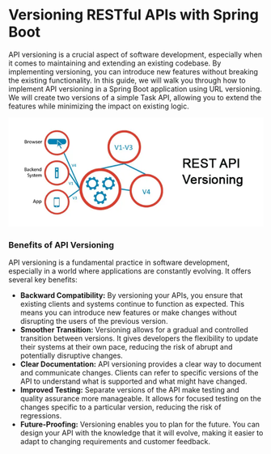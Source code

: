 # Versioning RESTful APIs with Spring Boot


API versioning is a crucial aspect of software development, especially when it comes to maintaining and extending an existing codebase. By implementing versioning, you can introduce new features without breaking the existing functionality. In this guide, we will walk you through how to implement API versioning in a Spring Boot application using URL versioning. We will create two versions of a simple Task API, allowing you to extend the features while minimizing the impact on existing logic.

![](https://raw.githubusercontent.com/AmirrezaRotamian/Versioning-RESTful/main/screenshot/home-picture.webp)

### Benefits of API Versioning
API versioning is a fundamental practice in software development, especially in a world where applications are constantly evolving. It offers several key benefits:
* **Backward Compatibility:** By versioning your APIs, you ensure that existing clients and systems continue to function as expected. This means you can introduce new features or make changes without disrupting the users of the previous version.
* **Smoother Transition:** Versioning allows for a gradual and controlled transition between versions. It gives developers the flexibility to update their systems at their own pace, reducing the risk of abrupt and potentially disruptive changes.
* **Clear Documentation:** API versioning provides a clear way to document and communicate changes. Clients can refer to specific versions of the API to understand what is supported and what might have changed.
* **Improved Testing:** Separate versions of the API make testing and quality assurance more manageable. It allows for focused testing on the changes specific to a particular version, reducing the risk of regressions.
* **Future-Proofing:** Versioning enables you to plan for the future. You can design your API with the knowledge that it will evolve, making it easier to adapt to changing requirements and customer feedback.
